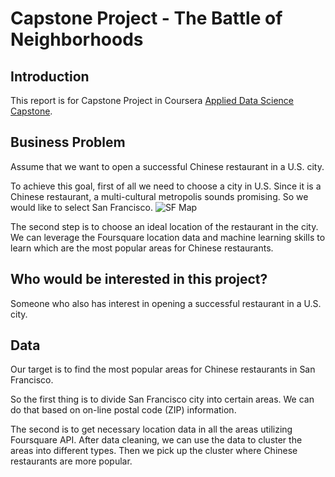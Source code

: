 # Capstone Project - The Battle of Neighborhoods

## Introduction
This report is for Capstone Project in Coursera [Applied Data Science Capstone](https://www.coursera.org/learn/applied-data-science-capstone).

## Business Problem
Assume that we want to open a successful Chinese restaurant in a U.S. city.

To achieve this goal, first of all we need to choose a city in U.S. Since it is a Chinese restaurant, a multi-cultural metropolis sounds promising. So we would like to select San Francisco.
![SF Map](https://ljmoore.files.wordpress.com/2013/02/san-francisco-autofill-map1.jpg?w=500)

The second step is to choose an ideal location of the restaurant in the city. We can leverage the Foursquare location data and machine learning skills to learn which are the most popular areas for Chinese restaurants. 

## Who would be interested in this project?
Someone who also has interest in opening a successful restaurant in a U.S. city.

## Data
Our target is to find the most popular areas for Chinese restaurants in San Francisco.

So the first thing is to divide San Francisco city into certain areas. We can do that based on on-line postal code (ZIP) information.

The second is to get necessary location data in all the areas utilizing Foursquare API. After data cleaning, we can use the data to cluster the areas into different types. Then we pick up the cluster where Chinese restaurants are more popular. 
